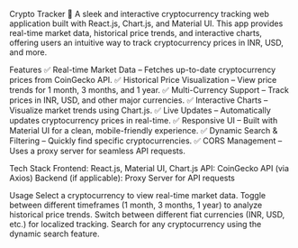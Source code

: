 Crypto Tracker 🚀
A sleek and interactive cryptocurrency tracking web application built with React.js, Chart.js, and Material UI. This app provides real-time market data, historical price trends, and interactive charts, offering users an intuitive way to track cryptocurrency prices in INR, USD, and more.

Features
✅ Real-time Market Data – Fetches up-to-date cryptocurrency prices from CoinGecko API.
✅ Historical Price Visualization – View price trends for 1 month, 3 months, and 1 year.
✅ Multi-Currency Support – Track prices in INR, USD, and other major currencies.
✅ Interactive Charts – Visualize market trends using Chart.js.
✅ Live Updates – Automatically updates cryptocurrency prices in real-time.
✅ Responsive UI – Built with Material UI for a clean, mobile-friendly experience.
✅ Dynamic Search & Filtering – Quickly find specific cryptocurrencies.
✅ CORS Management – Uses a proxy server for seamless API requests.

Tech Stack
Frontend: React.js, Material UI, Chart.js
API: CoinGecko API (via Axios)
Backend (if applicable): Proxy Server for API requests

Usage
Select a cryptocurrency to view real-time market data.
Toggle between different timeframes (1 month, 3 months, 1 year) to analyze historical price trends.
Switch between different fiat currencies (INR, USD, etc.) for localized tracking.
Search for any cryptocurrency using the dynamic search feature.

